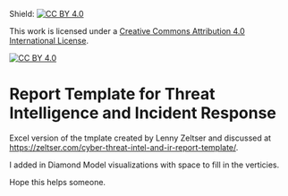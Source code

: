Shield: [![CC BY 4.0][cc-by-shield]][cc-by]

This work is licensed under a
[Creative Commons Attribution 4.0 International License][cc-by].

[![CC BY 4.0][cc-by-image]][cc-by]

[cc-by]: http://creativecommons.org/licenses/by/4.0/
[cc-by-image]: https://i.creativecommons.org/l/by/4.0/88x31.png
[cc-by-shield]: https://img.shields.io/badge/License-CC%20BY%204.0-lightgrey.svg

# Report Template for Threat Intelligence and Incident Response
Excel version of the tmplate created by Lenny Zeltser and discussed at https://zeltser.com/cyber-threat-intel-and-ir-report-template/.

I added in Diamond Model visualizations with space to fill in the verticies.

Hope this helps someone.
